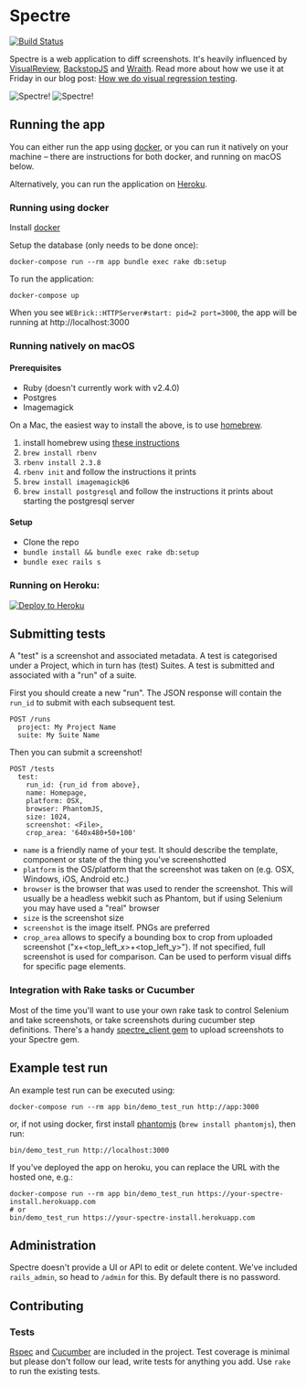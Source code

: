 # Spectre

[![Build Status](https://travis-ci.org/wearefriday/spectre.svg?branch=master)](https://travis-ci.org/wearefriday/spectre)

Spectre is a web application to diff screenshots. It's heavily influenced by [VisualReview](https://github.com/xebia/VisualReview), [BackstopJS](https://github.com/garris/BackstopJS) and [Wraith](https://github.com/BBC-News/wraith). Read more about how we use it at Friday in our blog post: [How we do visual regression testing](https://medium.com/friday-people/how-we-do-visual-regression-testing-af63fa8b8eb1).

![Spectre!](spectre_screenshot_1.png)
![Spectre!](spectre_screenshot_2.png)

## Running the app

You can either run the app using [docker](https://www.docker.com), or you can run it natively on your machine – there are instructions for both docker,
and running on macOS below.

Alternatively, you can run the application on [Heroku](https://www.heroku.com/).

### Running using docker

Install [docker](https://www.docker.com/products/docker)

Setup the database (only needs to be done once):

    docker-compose run --rm app bundle exec rake db:setup

To run the application:

    docker-compose up

When you see `WEBrick::HTTPServer#start: pid=2 port=3000`, the app will be running at http://localhost:3000

### Running natively on macOS

#### Prerequisites

* Ruby (doesn't currently work with v2.4.0)
* Postgres
* Imagemagick

On a Mac, the easiest way to install the above, is to use [homebrew](http://brew.sh/).

1. install homebrew using [these instructions](http://brew.sh/)
1. `brew install rbenv`
1. `rbenv install 2.3.8`
1. `rbenv init` and follow the instructions it prints
1. `brew install imagemagick@6`
1. `brew install postgresql` and follow the instructions it prints about starting the postgresql server

#### Setup

* Clone the repo
* `bundle install && bundle exec rake db:setup`
* `bundle exec rails s`

### Running on Heroku:

[![Deploy to Heroku](https://www.herokucdn.com/deploy/button.svg)](https://heroku.com/deploy)

## Submitting tests

A "test" is a screenshot and associated metadata. A test is categorised under a Project, which in turn has (test) Suites. A test is submitted and associated with a "run" of a suite.

First you should create a new "run". The JSON response will contain the `run_id` to submit with each subsequent test.

    POST /runs
      project: My Project Name
      suite: My Suite Name

Then you can submit a screenshot!

    POST /tests
      test:
        run_id: {run_id from above},
        name: Homepage,
        platform: OSX,
        browser: PhantomJS,
        size: 1024,
        screenshot: <File>,
        crop_area: '640x480+50+100'

* `name` is a friendly name of your test. It should describe the template, component or state of the thing you've screenshotted
* `platform` is the OS/platform that the screenshot was taken on (e.g. OSX, Windows, iOS, Android etc.)
* `browser` is the browser that was used to render the screenshot. This will usually be a headless webkit such as Phantom, but if using Selenium you may have used a "real" browser
* `size` is the screenshot size
* `screenshot` is the image itself. PNGs are preferred
* `crop_area` allows to specify a bounding box to crop from uploaded screenshot ("<width>x<height>+<top_left_x>+<top_left_y>"). If not specified, full screenshot is used for comparison. Can be used to perform visual diffs for specific page elements.

### Integration with Rake tasks or Cucumber

Most of the time you'll want to use your own rake task to control Selenium and take screenshots, or take screenshots during cucumber step definitions. There's a handy [spectre_client gem](https://github.com/wearefriday/spectre_client) to upload screenshots to your Spectre gem.

## Example test run

An example test run can be executed using:

    docker-compose run --rm app bin/demo_test_run http://app:3000

or, if not using docker, first install [phantomjs](http://phantomjs.org/) (`brew install phantomjs`), then run:

    bin/demo_test_run http://localhost:3000

If you've deployed the app on heroku, you can replace the URL with the hosted one, e.g.:

    docker-compose run --rm app bin/demo_test_run https://your-spectre-install.herokuapp.com
    # or
    bin/demo_test_run https://your-spectre-install.herokuapp.com

## Administration

Spectre doesn't provide a UI or API to edit or delete content. We've included `rails_admin`, so head to `/admin` for this. By default there is no password.

## Contributing

### Tests

[Rspec](http://rspec.info/) and [Cucumber](https://cucumber.io) are included in the project.
Test coverage is minimal but please don't follow our lead, write tests for anything you add. Use `rake` to run the existing tests.
